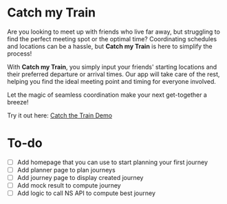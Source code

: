 # Catch my Train

Are you looking to meet up with friends who live far away, but struggling to find the perfect meeting spot or the optimal time? Coordinating schedules and locations can be a hassle, but **Catch my Train** is here to simplify the process!

With **Catch my Train**, you simply input your friends' starting locations and their preferred departure or arrival times. Our app will take care of the rest, helping you find the ideal meeting point and timing for everyone involved.

Let the magic of seamless coordination make your next get-together a breeze!

Try it out here: [Catch the Train Demo](https://catch-my-train.vercel.app/)

# To-do
 
- [ ] Add homepage that you can use to start planning your first journey
- [ ] Add planner page to plan journeys
- [ ] Add journey page to display created journey
- [ ] Add mock result to compute journey 
- [ ] Add logic to call NS API to compute best journey